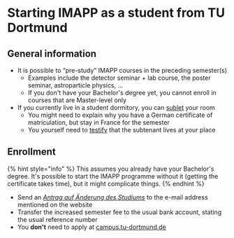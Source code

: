 # Starting IMAPP as a student from TU Dortmund

## General information

* It is possible to “pre-study” IMAPP courses in the preceding semester(s)
  * Examples include the detector seminar + lab course, the poster seminar, astroparticle physics, …
  * If you don't have your Bachelor's degree yet, you cannot enroll in courses that are Master-level only
* If you currently live in a student dormitory, you can [sublet](https://www.stwdo.de/wohnen/vor-dem-einzug/ausstattung) your room
  * You might need to explain why you have a German certificate of matriculation, but stay in France for the semester
  * You yourself need to [testify](https://www.promietrecht.de/Untermieter/Vermieterbescheinigung-fuer-Untermieter-AnmeldungWohnsitz-E2286.htm) that the subtenant lives at your place

## Enrollment

{% hint style="info" %}
This assumes you already have your Bachelor's degree. It's possible to start the IMAPP programme without it (getting the certificate takes time), but it might complicate things.
{% endhint %}

* Send an [_Antrag auf Änderung des Studiums_](https://www.tu-dortmund.de/studierende/im-studium/studienorganisation/aenderung-des-studiums/) to the e-mail address mentioned on the website
* Transfer the increased semester fee to the usual bank account, stating the usual reference number
* You **don't** need to apply at [campus.tu-dortmund.de](https://www.campus.tu-dortmund.de/)

